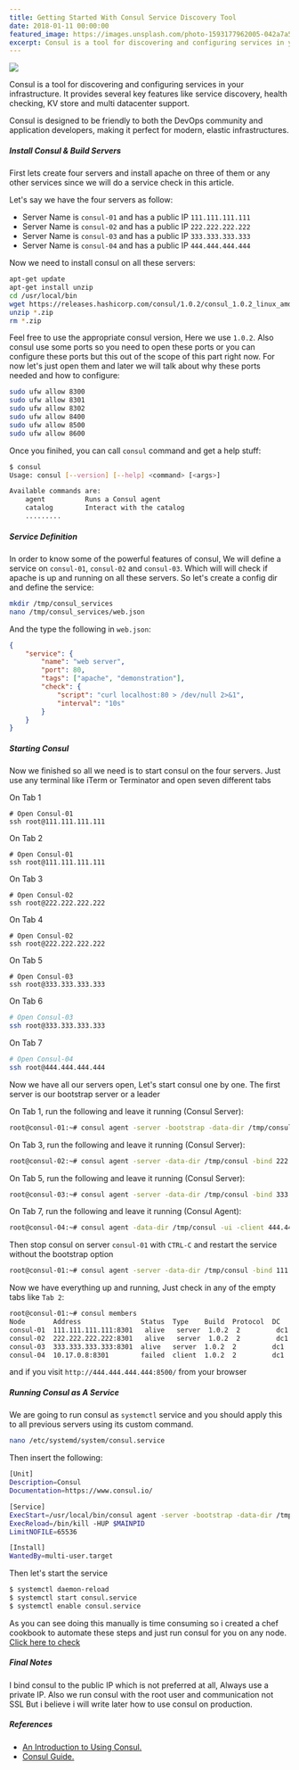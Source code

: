 ```yaml
---
title: Getting Started With Consul Service Discovery Tool
date: 2018-01-11 00:00:00
featured_image: https://images.unsplash.com/photo-1593177962005-042a7a503d10?q=90&fm=jpg&w=1000&fit=max
excerpt: Consul is a tool for discovering and configuring services in your infrastructure. It provides several key features like service discovery, health checking, KV store and multi datacenter support.
---
```


![](https://images.unsplash.com/photo-1593177962005-042a7a503d10?q=90&fm=jpg&w=1000&fit=max)

Consul is a tool for discovering and configuring services in your infrastructure. It provides several key features like service discovery, health checking, KV store and multi datacenter support.

Consul is designed to be friendly to both the DevOps community and application developers, making it perfect for modern, elastic infrastructures.

##### Install Consul & Build Servers

First lets create four servers and install apache on three of them or any other services since we will do a service check in this article.

Let's say we have the four servers as follow:

- Server Name is `consul-01` and has a public IP `111.111.111.111`
- Server Name is `consul-02` and has a public IP `222.222.222.222`
- Server Name is `consul-03` and has a public IP `333.333.333.333`
- Server Name is `consul-04` and has a public IP `444.444.444.444`

Now we need to install consul on all these servers:

```bash
apt-get update
apt-get install unzip
cd /usr/local/bin
wget https://releases.hashicorp.com/consul/1.0.2/consul_1.0.2_linux_amd64.zip
unzip *.zip
rm *.zip
```

Feel free to use the appropriate consul version, Here we use `1.0.2`. Also consul use some ports so you need to open these ports or you can configure these ports but this out of the scope of this part right now. For now let's just open them and later we will talk about why these ports needed and how to configure:

```bash
sudo ufw allow 8300
sudo ufw allow 8301
sudo ufw allow 8302
sudo ufw allow 8400
sudo ufw allow 8500
sudo ufw allow 8600
```

Once you finihed, you can call `consul` command and get a help stuff:

```bash
$ consul
Usage: consul [--version] [--help] <command> [<args>]

Available commands are:
    agent          Runs a Consul agent
    catalog        Interact with the catalog
    .........
```

##### Service Definition

In order to know some of the powerful features of consul, We will define a service on `consul-01`, `consul-02` and `consul-03`. Which will will check if apache is up and running on all these servers. So let's create a config dir and define the service:

```bash
mkdir /tmp/consul_services
nano /tmp/consul_services/web.json
```

And the type the following in `web.json`:

```json
{
    "service": {
        "name": "web server",
        "port": 80,
        "tags": ["apache", "demonstration"],
        "check": {
            "script": "curl localhost:80 > /dev/null 2>&1",
            "interval": "10s"
        }
    }
}
```

##### Starting Consul

Now we finished so all we need is to start consul on the four servers. Just use any terminal like iTerm or Terminator and open seven different tabs

On Tab 1

```
# Open Consul-01
ssh root@111.111.111.111
```

On Tab 2

```
# Open Consul-01
ssh root@111.111.111.111
```

On Tab 3

```
# Open Consul-02
ssh root@222.222.222.222
```

On Tab 4

```
# Open Consul-02
ssh root@222.222.222.222
```

On Tab 5

```
# Open Consul-03
ssh root@333.333.333.333
```

On Tab 6

```bash
# Open Consul-03
ssh root@333.333.333.333
```

On Tab 7

```bash
# Open Consul-04
ssh root@444.444.444.444
```

Now we have all our servers open, Let's start consul one by one. The first server is our bootstrap server or a leader

On Tab 1, run the following and leave it running (Consul Server):

```bash
root@consul-01:~# consul agent -server -bootstrap -data-dir /tmp/consul -bind 111.111.111.111 -config-dir /tmp/consul_services -enable-script-checks
```

On Tab 3, run the following and leave it running (Consul Server):

```bash
root@consul-02:~# consul agent -server -data-dir /tmp/consul -bind 222.222.222.222 -join 111.111.111.111 -config-dir /tmp/consul_services -enable-script-checks
```

On Tab 5, run the following and leave it running (Consul Server):

```bash
root@consul-03:~# consul agent -server -data-dir /tmp/consul -bind 333.333.333.333 -join 111.111.111.111 -config-dir /tmp/consul_services -enable-script-checks
```

On Tab 7, run the following and leave it running (Consul Agent):

```bash
root@consul-04:~# consul agent -data-dir /tmp/consul -ui -client 444.444.444.444 -join 111.111.111.111
```

Then stop consul on server `consul-01` with `CTRL-C` and restart the service without the bootstrap option

```bash
root@consul-01:~# consul agent -server -data-dir /tmp/consul -bind 111.111.111.111 -config-dir /tmp/consul_services -enable-script-checks
```

Now we have everything up and running, Just check in any of the empty tabs like `Tab 2`:

```bash
root@consul-01:~# consul members
Node       Address               Status  Type    Build  Protocol  DC   Segment
consul-01  111.111.111.111:8301   alive   server  1.0.2  2         dc1  <all>
consul-02  222.222.222.222:8301   alive   server  1.0.2  2         dc1  <all>
consul-03  333.333.333.333:8301  alive   server  1.0.2  2         dc1  <all>
consul-04  10.17.0.8:8301        failed  client  1.0.2  2         dc1  <default>
```

and if you visit `http://444.444.444.444:8500/` from your browser

##### Running Consul as A Service

We are going to run consul as `systemctl` service and you should apply this to all previous servers using its custom command.

```bash
nano /etc/systemd/system/consul.service
```

Then insert the following:

```bash
[Unit]
Description=Consul
Documentation=https://www.consul.io/

[Service]
ExecStart=/usr/local/bin/consul agent -server -bootstrap -data-dir /tmp/consul -bind 111.111.111.111 -config-dir /tmp/consul_services -enable-script-checks
ExecReload=/bin/kill -HUP $MAINPID
LimitNOFILE=65536

[Install]
WantedBy=multi-user.target
```

Then let's start the service

```bash
$ systemctl daemon-reload
$ systemctl start consul.service
$ systemctl enable consul.service
```

As you can see doing this manually is time consuming so i created a chef cookbook to automate these steps and just run consul for you on any node. [Click here to check](https://github.com/Clivern/Consul-Cookbook)

##### Final Notes

I bind consul to the public IP which is not preferred at all, Always use a private IP. Also we run consul with the root user and communication not SSL But i believe i will write later how to use consul on production.

##### References

- [An Introduction to Using Consul.](https://www.digitalocean.com/community/tutorials/an-introduction-to-using-consul-a-service-discovery-system-on-ubuntu-14-04)
- [Consul Guide.](https://www.consul.io/docs/install/index.html)
